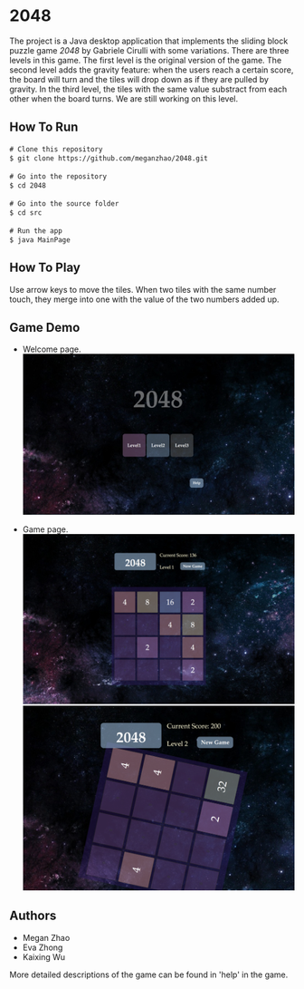 # 2048 
The project is a Java desktop application that implements the sliding block puzzle game *2048* by Gabriele Cirulli with some variations. There are three levels in this game. The first level is the original version of the game. The second level adds the gravity feature: when the users reach a certain score, the board will turn and the tiles will drop down as if they are pulled by gravity. In the third level, the tiles with the same value substract from each other when the board turns. We are still working on this level.

## How To Run
```
# Clone this repository
$ git clone https://github.com/meganzhao/2048.git

# Go into the repository
$ cd 2048

# Go into the source folder
$ cd src

# Run the app
$ java MainPage
```
## How To Play
Use arrow keys to move the tiles. When two tiles with the same number touch, they merge into one with the value of the two numbers added up.

## Game Demo
* Welcome page. 
![Alt text](img-demo/img1.png?raw=true "Title")

* Game page.
![Alt text](img-demo/img3.png?raw=true "Title")
![Alt text](img-demo/img2.png?raw=true "Title")

## Authors
* Megan Zhao
* Eva Zhong
* Kaixing Wu

More detailed descriptions of the game can be found in 'help' in the game. 

